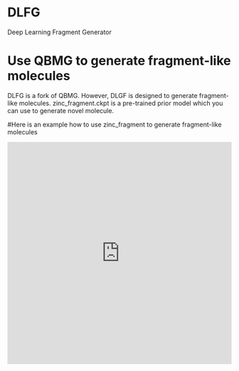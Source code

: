 # DLFG
Deep Learning Fragment Generator

# Use QBMG to generate fragment-like molecules
DLFG is a fork of QBMG. However, DLGF is designed to generate fragment-like molecules. zinc_fragment.ckpt is a pre-trained prior model which you can use to generate novel molecule.

#Here is an example how to use zinc_fragment to generate fragment-like molecules
<iframe style="border:none;" src="http://blog.molcalx.com.cn/wp-content/uploads/2019/02/dlfg.html" name="ircframe" marginwidth="0" marginheight="0" scrolling="yes" seamless="seamless" width="100%" height="500">
<br />
Your browser does not support iframes. 
<a target="_blank" href="http://blog.molcalx.com.cn/wp-content/uploads/2019/02/dlfg.html">View the code here</a>
<br/>
</iframe>
